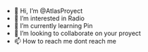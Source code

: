 - 👋 Hi, I’m @AtlasProyect
- 👀 I’m interested in Radio
- 🌱 I’m currently learning Pin
- 💞️ I’m looking to collaborate on your proyect
- 📫 How to reach me dont reach me

<!---
AtlasProyect/AtlasProyect is a ✨ special ✨ repository because its `README.md` (this file) appears on your GitHub profile.
You can click the Preview link to take a look at your changes.
--->
